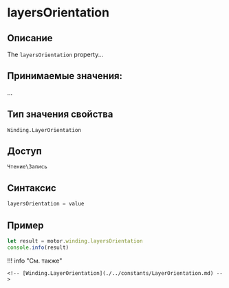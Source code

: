 # layersOrientation

## Описание
The `layersOrientation` property...

## Принимаемые значения:
...

## Тип значения свойства
`Winding.LayerOrientation`

## Доступ
`Чтение\Запись`

## Синтаксис
```javascript
layersOrientation = value
```

## Пример
```javascript linenums="1"
let result = motor.winding.layersOrientation
console.info(result)
```

!!! info "См. также"

    <!-- [Winding.LayerOrientation](./../constants/LayerOrientation.md) -->

